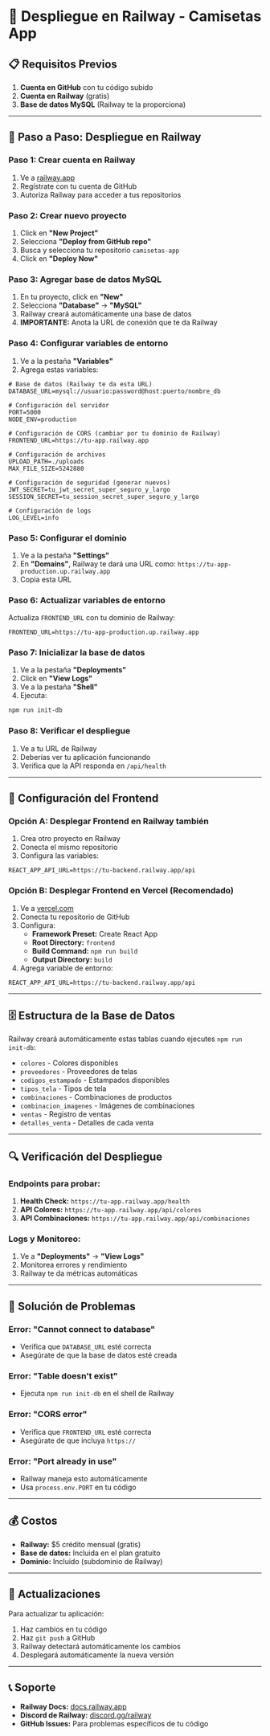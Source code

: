 # 🚀 Despliegue en Railway - Camisetas App

## 📋 Requisitos Previos

1. **Cuenta en GitHub** con tu código subido
2. **Cuenta en Railway** (gratis)
3. **Base de datos MySQL** (Railway te la proporciona)

---

## 🎯 Paso a Paso: Despliegue en Railway

### **Paso 1: Crear cuenta en Railway**

1. Ve a [railway.app](https://railway.app)
2. Regístrate con tu cuenta de GitHub
3. Autoriza Railway para acceder a tus repositorios

### **Paso 2: Crear nuevo proyecto**

1. Click en **"New Project"**
2. Selecciona **"Deploy from GitHub repo"**
3. Busca y selecciona tu repositorio `camisetas-app`
4. Click en **"Deploy Now"**

### **Paso 3: Agregar base de datos MySQL**

1. En tu proyecto, click en **"New"**
2. Selecciona **"Database"** → **"MySQL"**
3. Railway creará automáticamente una base de datos
4. **IMPORTANTE:** Anota la URL de conexión que te da Railway

### **Paso 4: Configurar variables de entorno**

1. Ve a la pestaña **"Variables"**
2. Agrega estas variables:

```env
# Base de datos (Railway te da esta URL)
DATABASE_URL=mysql://usuario:password@host:puerto/nombre_db

# Configuración del servidor
PORT=5000
NODE_ENV=production

# Configuración de CORS (cambiar por tu dominio de Railway)
FRONTEND_URL=https://tu-app.railway.app

# Configuración de archivos
UPLOAD_PATH=./uploads
MAX_FILE_SIZE=5242880

# Configuración de seguridad (generar nuevos)
JWT_SECRET=tu_jwt_secret_super_seguro_y_largo
SESSION_SECRET=tu_session_secret_super_seguro_y_largo

# Configuración de logs
LOG_LEVEL=info
```

### **Paso 5: Configurar el dominio**

1. Ve a la pestaña **"Settings"**
2. En **"Domains"**, Railway te dará una URL como:
   `https://tu-app-production.up.railway.app`
3. Copia esta URL

### **Paso 6: Actualizar variables de entorno**

Actualiza `FRONTEND_URL` con tu dominio de Railway:
```env
FRONTEND_URL=https://tu-app-production.up.railway.app
```

### **Paso 7: Inicializar la base de datos**

1. Ve a la pestaña **"Deployments"**
2. Click en **"View Logs"**
3. Ve a la pestaña **"Shell"**
4. Ejecuta:
```bash
npm run init-db
```

### **Paso 8: Verificar el despliegue**

1. Ve a tu URL de Railway
2. Deberías ver tu aplicación funcionando
3. Verifica que la API responda en `/api/health`

---

## 🔧 Configuración del Frontend

### **Opción A: Desplegar Frontend en Railway también**

1. Crea otro proyecto en Railway
2. Conecta el mismo repositorio
3. Configura las variables:
```env
REACT_APP_API_URL=https://tu-backend.railway.app/api
```

### **Opción B: Desplegar Frontend en Vercel (Recomendado)**

1. Ve a [vercel.com](https://vercel.com)
2. Conecta tu repositorio de GitHub
3. Configura:
   - **Framework Preset:** Create React App
   - **Root Directory:** `frontend`
   - **Build Command:** `npm run build`
   - **Output Directory:** `build`
4. Agrega variable de entorno:
```env
REACT_APP_API_URL=https://tu-backend.railway.app/api
```

---

## 🗄️ Estructura de la Base de Datos

Railway creará automáticamente estas tablas cuando ejecutes `npm run init-db`:

- `colores` - Colores disponibles
- `proveedores` - Proveedores de telas
- `codigos_estampado` - Estampados disponibles
- `tipos_tela` - Tipos de tela
- `combinaciones` - Combinaciones de productos
- `combinacion_imagenes` - Imágenes de combinaciones
- `ventas` - Registro de ventas
- `detalles_venta` - Detalles de cada venta

---

## 🔍 Verificación del Despliegue

### **Endpoints para probar:**

1. **Health Check:** `https://tu-app.railway.app/health`
2. **API Colores:** `https://tu-app.railway.app/api/colores`
3. **API Combinaciones:** `https://tu-app.railway.app/api/combinaciones`

### **Logs y Monitoreo:**

1. Ve a **"Deployments"** → **"View Logs"**
2. Monitorea errores y rendimiento
3. Railway te da métricas automáticas

---

## 🚨 Solución de Problemas

### **Error: "Cannot connect to database"**
- Verifica que `DATABASE_URL` esté correcta
- Asegúrate de que la base de datos esté creada

### **Error: "Table doesn't exist"**
- Ejecuta `npm run init-db` en el shell de Railway

### **Error: "CORS error"**
- Verifica que `FRONTEND_URL` esté correcta
- Asegúrate de que incluya `https://`

### **Error: "Port already in use"**
- Railway maneja esto automáticamente
- Usa `process.env.PORT` en tu código

---

## 💰 Costos

- **Railway:** $5 crédito mensual (gratis)
- **Base de datos:** Incluida en el plan gratuito
- **Dominio:** Incluido (subdominio de Railway)

---

## 🔄 Actualizaciones

Para actualizar tu aplicación:

1. Haz cambios en tu código
2. Haz `git push` a GitHub
3. Railway detectará automáticamente los cambios
4. Desplegará automáticamente la nueva versión

---

## 📞 Soporte

- **Railway Docs:** [docs.railway.app](https://docs.railway.app)
- **Discord de Railway:** [discord.gg/railway](https://discord.gg/railway)
- **GitHub Issues:** Para problemas específicos de tu código 